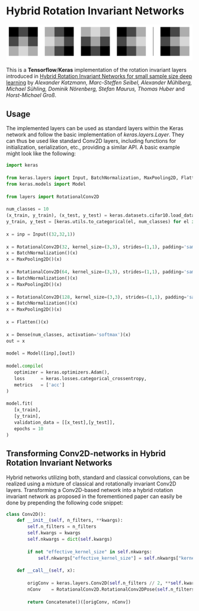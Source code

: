 # Hybrid Rotation Invariant Networks

<p align="center">
 <img src="./img/HybridRotInvFilters.png" width="600px">
</p>

This is a **Tensorflow**/**Keras** implementation of the rotation invariant layers introduced in [Hybrid Rotation Invariant Networks for small sample size deep learning](https://openreview.net/pdf?id=BJlVNY8llV) by *Alexander Katzmann, Marc-Steffen Seibel, Alexander Mühlberg, Michael Sühling, Dominik Nörenberg, Stefan Maurus, Thomas Huber* and *Horst-Michael Groß*.

## Usage
The implemented layers can be used as standard layers within the Keras network and follow the basic implementation of *keras.layers.Layer*. They can thus be used like standard Conv2D layers, including functions for initialization, serialization, etc., providing a similar API. A basic example might look like the following:

```python
import keras

from keras.layers import Input, BatchNormalization, MaxPooling2D, Flatten, Dense
from keras.models import Model

from layers import RotationalConv2D

num_classes = 10
(x_train, y_train), (x_test, y_test) = keras.datasets.cifar10.load_data()
y_train, y_test = [keras.utils.to_categorical(el, num_classes) for el in [y_train, y_test]]

x = inp = Input((32,32,1))

x = RotationalConv2D(32, kernel_size=(3,3), strides=(1,1), padding='same')(x)
x = BatchNormalization()(x)
x = MaxPooling2D()(x)

x = RotationalConv2D(64, kernel_size=(3,3), strides=(1,1), padding='same')(x)
x = BatchNormalization()(x)
x = MaxPooling2D()(x)

x = RotationalConv2D(128, kernel_size=(3,3), strides=(1,1), padding='same')(x)
x = BatchNormalization()(x)
x = MaxPooling2D()(x)

x = Flatten()(x)

x = Dense(num_classes, activation='softmax')(x)
out = x

model = Model([inp],[out])

model.compile(
   optimizer = keras.optimizers.Adam(),
   loss      = keras.losses.categorical_crossentropy,
   metrics   = ['acc']
)

model.fit(
   [x_train],
   [y_train],
   validation_data = [[x_test],[y_test]],
   epochs = 10
)
```

## Transforming Conv2D-networks in Hybrid Rotation Invariant Networks
Hybrid networks utilizing both, standard and classical convolutions, can be realized using a mixture of classical and rotationally invariant Conv2D layers. Transforming a Conv2D-based network into a hybrid rotation invariant network as proposed in the forementioned paper can easily be done by prepending the following code snippet:

```python
class Conv2D():
    def __init__(self, n_filters, **kwargs):
        self.n_filters = n_filters
        self.kwargs = kwargs
        self.nkwargs = dict(self.kwargs)
        
        if not "effective_kernel_size" in self.nkwargs:
            self.nkwargs["effective_kernel_size"] = self.nkwargs["kernel_size"]
        
    def __call__(self, x):
        
        origConv = keras.layers.Conv2D(self.n_filters // 2, **self.kwargs)(x)
        nConv    = RotationalConv2D.RotationalConv2DPose(self.n_filters // 2 - 2, **self.nkwargs)(x)
            
        return Concatenate()([origConv, nConv])
```
